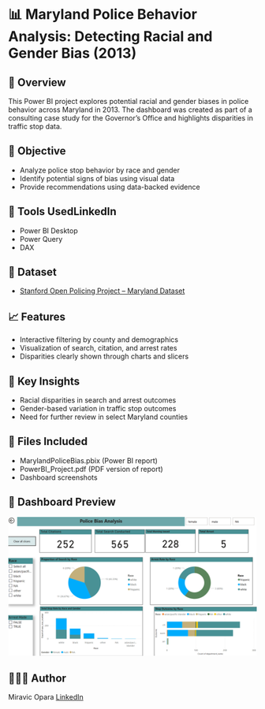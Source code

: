# 📊 Maryland Police Behavior Analysis: Detecting Racial and Gender Bias (2013)

## 📌 Overview
This Power BI project explores potential racial and gender biases in police behavior across Maryland in 2013. The dashboard was created as part of a consulting case study for the Governor’s Office and highlights disparities in traffic stop data.

## 🎯 Objective
- Analyze police stop behavior by race and gender
- Identify potential signs of bias using visual data
- Provide recommendations using data-backed evidence

## 🧰 Tools Used**LinkedIn**
- Power BI Desktop
- Power Query
- DAX

## 📁 Dataset
- [Stanford Open Policing Project – Maryland Dataset](https://stacks.stanford.edu/file/druid:yg821jf8611/yg821jf8611_md_statewide_2020_04_01.csv.zip)

## 📈 Features
- Interactive filtering by county and demographics
- Visualization of search, citation, and arrest rates
- Disparities clearly shown through charts and slicers

## 🧠 Key Insights
- Racial disparities in search and arrest outcomes
- Gender-based variation in traffic stop outcomes
- Need for further review in select Maryland counties

## 📎 Files Included
- MarylandPoliceBias.pbix (Power BI report)
- PowerBI_Project.pdf (PDF version of report)
- Dashboard screenshots

## 📸 Dashboard Preview
![Dashboard Screenshot](https://github.com/Miravic1/maryland-police-bias-powerbi/blob/main/MBP-%20Dashboard.png)

## 👩🏽‍💻 Author
Miravic Opara 
[LinkedIn](https://www.linkedin.com/in/miravic-opara-218a262b9)

